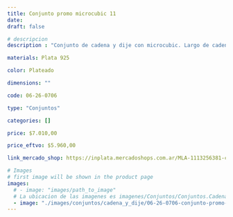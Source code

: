 ```yaml
---
title: Conjunto promo microcubic 11
date: 
draft: false

# descripcion
description : "Conjunto de cadena y dije con microcubic. Largo de cadena 40, 45 o 50 cm a elección"

materials: Plata 925

color: Plateado

dimensions: ""

code: 06-26-0706

type: "Conjuntos"

categories: []

price: $7.010,00

price_eftvo: $5.960,00

link_mercado_shop: https://inplata.mercadoshops.com.ar/MLA-1113256381-conjunto-cadena-y-dije-de-plata-promo-microcubic-11-_JM

# Images
# first image will be shown in the product page
images:
  # - image: "images/path_to_image"
  # La ubicacion de las imagenes es imagenes/Conjuntos/Conjuntos.Cadena y Dije/06-26-0706-conjunto-promo-microcubic-11
  - image: "./images/conjuntos/cadena_y_dije/06-26-0706-conjunto-promo-microcubic-11.jpg"
---
```

